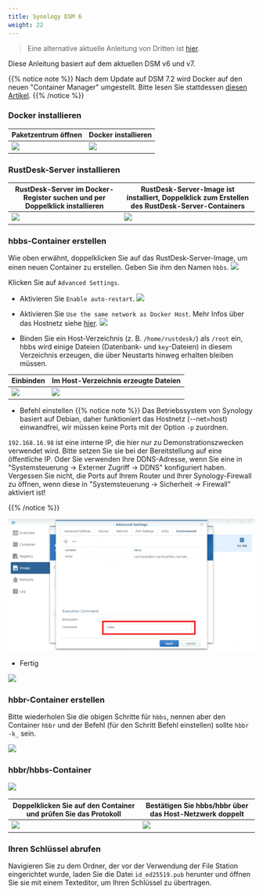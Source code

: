 ```yaml
---
title: Synology DSM 6
weight: 22
---
```


> Eine alternative aktuelle Anleitung von Dritten ist [hier](https://mariushosting.com/how-to-install-rustdesk-on-your-synology-nas/).

Diese Anleitung basiert auf dem aktuellen DSM v6 und v7.

{{% notice note %}}
Nach dem Update auf DSM 7.2 wird Docker auf den neuen "Container Manager" umgestellt. Bitte lesen Sie stattdessen [diesen Artikel](/docs/de/self-host/rustdesk-server-oss/synology/dsm-7).
{{% /notice %}}

### Docker installieren

| Paketzentrum öffnen | Docker installieren |
| --- | --- |
| ![](images/package-manager.png) | ![](images/docker.png) |

### RustDesk-Server installieren

| RustDesk-Server im Docker-Register suchen und per Doppelklick installieren | RustDesk-Server-Image ist installiert, Doppelklick zum Erstellen des RustDesk-Server-Containers |
| --- | --- |
| ![](images/pull-rustdesk-server.png) | ![](images/rustdesk-server-installed.png) |

### hbbs-Container erstellen

Wie oben erwähnt, doppelklicken Sie auf das RustDesk-Server-Image, um einen neuen Container zu erstellen. Geben Sie ihm den Namen `hbbs`.
![](images/hbbs.png)

Klicken Sie auf `Advanced Settings`.

- Aktivieren Sie `Enable auto-restart`.
![](images/auto-restart.png)

- Aktivieren Sie `Use the same network as Docker Host`. Mehr Infos über das Hostnetz siehe [hier](https://rustdesk.com/docs/de/self-host/rustdesk-server-oss/docker/#net-host).
![](images/host-net.png)

- Binden Sie ein Host-Verzeichnis (z. B. `/home/rustdesk/`) als `/root` ein, hbbs wird einige Dateien (Datenbank- und `key`-Dateien) in diesem Verzeichnis erzeugen, die über Neustarts hinweg erhalten bleiben müssen.

| Einbinden | Im Host-Verzeichnis erzeugte Dateien |
| --- | --- |
| ![](images/mount.png) | ![](images/mounted-dir.png) |

- Befehl einstellen
{{% notice note %}}
Das Betriebssystem von Synology basiert auf Debian, daher funktioniert das Hostnetz (--net=host) einwandfrei, wir müssen keine Ports mit der Option `-p` zuordnen.

`192.168.16.98` ist eine interne IP, die hier nur zu Demonstrationszwecken verwendet wird. Bitte setzen Sie sie bei der Bereitstellung auf eine öffentliche IP. Oder Sie verwenden Ihre DDNS-Adresse, wenn Sie eine in "Systemsteuerung → Externer Zugriff → DDNS" konfiguriert haben. Vergessen Sie nicht, die Ports auf Ihrem Router und Ihrer Synology-Firewall zu öffnen, wenn diese in "Systemsteuerung → Sicherheit → Firewall" aktiviert ist!

{{% /notice %}}

![](images/hbbs-cmd.png?v3)

- Fertig

![](images/hbbs-config.png)

### hbbr-Container erstellen

Bitte wiederholen Sie die obigen Schritte für `hbbs`, nennen aber den Container `hbbr` und der Befehl (für den Schritt Befehl einstellen) sollte `hbbr -k_` sein.

![](images/hbbr-config.png)

### hbbr/hbbs-Container

![](images/containers.png)

| Doppelklicken Sie auf den Container und prüfen Sie das Protokoll | Bestätigen Sie hbbs/hbbr über das Host-Netzwerk doppelt |
| --- | --- |
| ![](images/log.png) | ![](images/network-types.png) |

### Ihren Schlüssel abrufen

Navigieren Sie zu dem Ordner, der vor der Verwendung der File Station eingerichtet wurde, laden Sie die Datei `id_ed25519.pub` herunter und öffnen Sie sie mit einem Texteditor, um Ihren Schlüssel zu übertragen.
